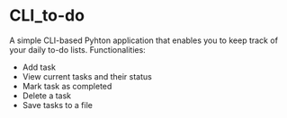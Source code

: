 # CLI_to-do

A simple CLI-based Pyhton application that enables you to keep track of your daily to-do lists.
Functionalities:
- Add task
- View current tasks and their status
- Mark task as completed
- Delete a task
- Save tasks to a file
